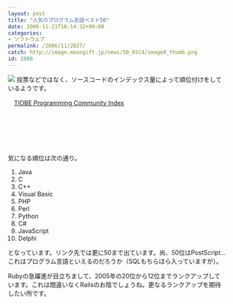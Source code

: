 ```yaml
---
layout: post
title: "人気のプログラム言語ベスト50"
date: 2006-11-21T16:14:32+09:00
categories:
- ソフトウェア
permalink: /2006/11/2827/
catch: http://image.moongift.jp/news/50_65C4/image0_thumb.png
id: 2808
---
```

[![](http://image.moongift.jp/news/50_65C4/image0_thumb.png)](http://image.moongift.jp/news/50_65C4/image04.png) 投票などではなく、ソースコードのインデックス量によって順位付けをしているようです。

 

　[TIOBE Programming Community Index](http://www.tiobe.com/tiobe_index/index.htm)

 

&nbsp;

 

&nbsp;

 

&nbsp;

 

気になる順位は次の通り。

 
1. Java 
2. C 
3. C++ 
4. Visual Basic 
5. PHP 
6. Perl 
7. Python 
8. C# 
9. JavaScript 
10. Delphi

となっています。リンク先では更に50まで出ています。尚、50位はPostScript…これはプログラム言語といえるのだろうか（SQLもちらほら入っていますが）。

 

Rubyの急躍進が目立ちまして、2005年の20位から12位までランクアップしています。これは間違いなくRailsのお陰でしょうね。更なるランクアップを期待したい所です。

